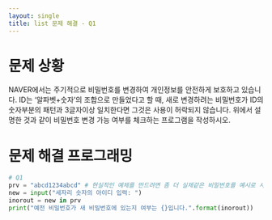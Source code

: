 ```yaml
---
layout: single
title: list 문제 해결 - Q1
---
```


# 문제 상황
NAVER에서는 주기적으로 비밀번호를 변경하여 개인정보를 안전하게 보호하고 있습니다. ID는 ‘알파벳+숫자’의 조합으로 만들었다고 할 때, 새로 변경하려는 비밀번호가 ID의 숫자부분의 패턴과 3글자이상 일치한다면 그것은 사용이 허락되지
않습니다. 위에서 설명한 것과 같이 비밀번호 변경 가능 여부를 체크하는 프로그램을 작성하시오.

# 문제 해결 프로그래밍

~~~python
# Q1
prv = "abcd1234abcd" # 현실적인 예제를 만드려면 좀 더 실제같은 비밀번호를 예시로 사용하기
new = input("세자리 숫자의 아이디 입력: ")
inorout = new in prv
print("예전 비밀번호가 새 비밀번호에 있는지 여부는 {}입니다.".format(inorout))
~~~
